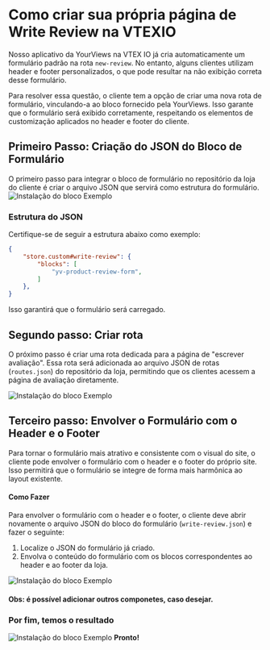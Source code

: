 


# Como criar sua própria página de Write Review na VTEXIO


Nosso aplicativo da YourViews na VTEX IO já cria automaticamente um formulário padrão na rota ```new-review```. No entanto, alguns clientes utilizam header e footer personalizados, o que pode resultar na não exibição correta desse formulário.

Para resolver essa questão, o cliente tem a opção de criar uma nova rota de formulário, vinculando-a ao bloco fornecido pela YourViews. Isso garante que o formulário será exibido corretamente, respeitando os elementos de customização aplicados no header e footer do cliente.
  
## Primeiro Passo: Criação do JSON do Bloco de Formulário

O primeiro passo para integrar o bloco de formulário no repositório da loja do cliente é criar o arquivo JSON que servirá como estrutura do formulário.
![Instalação do bloco Exemplo](https://i.imgur.com/4Trl5pf.png)

### Estrutura do JSON
Certifique-se de seguir a estrutura abaixo como exemplo:

```json
{
	"store.custom#write-review": {
		"blocks": [
			"yv-product-review-form",
		]
	},
}
```
Isso garantirá que o formulário será carregado.
## Segundo passo: Criar rota
O próximo passo é criar uma rota dedicada para a página de "escrever avaliação". Essa rota será adicionada ao arquivo JSON de rotas (```routes.json```) do repositório da loja, permitindo que os clientes acessem a página de avaliação diretamente.
  
![Instalação do bloco Exemplo](https://i.imgur.com/7uVh54i.png)
## Terceiro passo: Envolver o Formulário com o Header e o Footer

Para tornar o formulário mais atrativo e consistente com o visual do site, o cliente pode envolver o formulário com o header e o footer do próprio site. Isso permitirá que o formulário se integre de forma mais harmônica ao layout existente.

####  Como Fazer
Para envolver o formulário com o header e o footer, o cliente deve abrir novamente o arquivo JSON do bloco do formulário (```write-review.json```) e fazer o seguinte:

1. Localize o JSON do formulário já criado.
2. Envolva o conteúdo do formulário com os blocos correspondentes ao header e ao footer da loja.


![Instalação do bloco Exemplo](https://i.imgur.com/XwTaPFj.png)
#### Obs: é possível adicionar outros componetes, caso desejar. 

### Por fim, temos o resultado
![Instalação do bloco Exemplo](https://i.imgur.com/UM4XNu7.png)
**Pronto!**  
<!--stackedit_data:
eyJoaXN0b3J5IjpbLTE3NDYwNTIzMDIsLTIwNjY5NzMyNTcsLT
E3Mzg3ODUwODksMzYwMzIzNDI1LDEyNzI5NDU1MTRdfQ==
-->